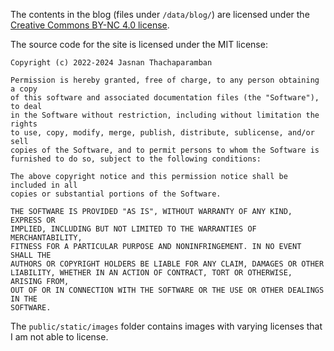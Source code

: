 The contents in the blog (files under `/data/blog/`) are licensed under the [Creative Commons BY-NC 4.0 license](https://creativecommons.org/licenses/by-nc/4.0/).

The source code for the site is licensed under the MIT license:

    Copyright (c) 2022-2024 Jasnan Thachaparamban

    Permission is hereby granted, free of charge, to any person obtaining a copy
    of this software and associated documentation files (the "Software"), to deal
    in the Software without restriction, including without limitation the rights
    to use, copy, modify, merge, publish, distribute, sublicense, and/or sell
    copies of the Software, and to permit persons to whom the Software is
    furnished to do so, subject to the following conditions:

    The above copyright notice and this permission notice shall be included in all
    copies or substantial portions of the Software.

    THE SOFTWARE IS PROVIDED "AS IS", WITHOUT WARRANTY OF ANY KIND, EXPRESS OR
    IMPLIED, INCLUDING BUT NOT LIMITED TO THE WARRANTIES OF MERCHANTABILITY,
    FITNESS FOR A PARTICULAR PURPOSE AND NONINFRINGEMENT. IN NO EVENT SHALL THE
    AUTHORS OR COPYRIGHT HOLDERS BE LIABLE FOR ANY CLAIM, DAMAGES OR OTHER
    LIABILITY, WHETHER IN AN ACTION OF CONTRACT, TORT OR OTHERWISE, ARISING FROM,
    OUT OF OR IN CONNECTION WITH THE SOFTWARE OR THE USE OR OTHER DEALINGS IN THE
    SOFTWARE.

The `public/static/images` folder contains images with varying licenses that I am not able to license.
